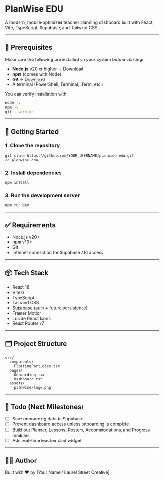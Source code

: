 # PlanWise EDU

A modern, mobile-optimized teacher planning dashboard built with React, Vite, TypeScript, Supabase, and Tailwind CSS.

---

## 🔧 Prerequisites

Make sure the following are installed on your system before starting:

- **Node.js** v20 or higher → [Download](https://nodejs.org/)
- **npm** (comes with Node)
- **Git** → [Download](https://git-scm.com/)
- A terminal (PowerShell, Terminal, iTerm, etc.)

You can verify installation with:

```bash
node -v
npm -v
git --version
```

---

## 🚀 Getting Started

### 1. Clone the repository

```bash
git clone https://github.com/YOUR_USERNAME/planwise-edu.git
cd planwise-edu
```

### 2. Install dependencies

```bash
npm install
```

### 3. Run the development server

```bash
npm run dev
```

---

## ✅ Requirements

- Node.js v20+
- npm v10+
- Git
- Internet connection for Supabase API access

---

## 📦 Tech Stack

- React 18
- Vite 6
- TypeScript
- Tailwind CSS
- Supabase (auth + future persistence)
- Framer Motion
- Lucide React Icons
- React Router v7

---

## 🗂 Project Structure

```
src/
  components/
    FloatingParticles.tsx
  pages/
    Onboarding.tsx
    Dashboard.tsx
  assets/
    planwise-logo.png
```

---

## 📌 Todo (Next Milestones)

- [ ] Save onboarding data to Supabase
- [ ] Prevent dashboard access unless onboarding is complete
- [ ] Build out Planner, Lessons, Rosters, Accommodations, and Progress modules
- [ ] Add real-time teacher chat widget

---

## 🧑‍💻 Author

Built with ❤️ by [Your Name / Laurel Street Creative]
